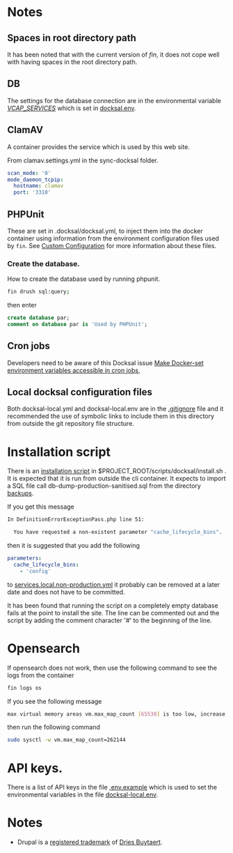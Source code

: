 # Notes

## Spaces in root directory path
It has been noted that with the current version of *fin*, it does not cope well
with having spaces in the root directory path.

## DB
The settings for the database connection are in the environmental variable
[_VCAP_SERVICES_](https://docs.cloudfoundry.org/devguide/deploy-apps/environment-variable.html)
which is set in [docksal.env](./docksal-local.env).

## ClamAV
A container provides the service which is used by this web site.

From clamav.settings.yml in the sync-docksal folder.

```yaml
scan_mode: '0'
mode_daemon_tcpip:
  hostname: clamav
  port: '3310'
```

## PHPUnit
These are set in .docksal/docksal.yml, to inject them into the docker container
using information from the environment configuration files used by ```fin```.
See [Custom Configuration](https://docs.docksal.io/stack/custom-configuration/)
for more information about these files.

### Create the database.
How to create the database used by running phpunit.

``` bash
fin drush sql:query;
```

then enter

``` sql
create database par;
comment on database par is 'Used by PHPUnit';
```

## Cron jobs
Developers need to be aware of this Docksal issue [Make Docker-set environment variables accessible in cron jobs](https://github.com/docksal/service-cli/issues/188),

## Local docksal configuration files
Both docksal-local.yml and docksal-local.env are in the [.gitignore](.gitignore)
file and it recommended the use of symbolic links to include them in this
directory from outside the git repository file structure.

# Installation script
There is an [installation script](../scripts/docksal/install.sh) in $PROJECT_ROOT/scripts/docksal/install.sh .
It is expected that it is run from outside the cli container.
It expects to import a SQL file call db-dump-production-sanitised.sql from the
directory [backups](../backups).

If you get this message
```bash
In DefinitionErrorExceptionPass.php line 51:

  You have requested a non-existent parameter "cache_lifecycle_bins".
```

then it is suggested that you add the following
```yaml
parameters:
  cache_lifecycle_bins:
    - 'config'
```
to [services.local.non-production.yml](../web/sites/default/services.local.non-production.yml)
it probably can be removed at a later date and does not have to be committed.

It has been found that running the script on a completely empty database fails
at the point to install the site. The line can be commented out and the script
by adding the comment character '#' to the beginning of the line.

# Opensearch

If opensearch does not work, then use the following command to see the logs from the container

```bash
fin logs os
```

If you see the following message

```bash
max virtual memory areas vm.max_map_count [65530] is too low, increase to at least [262144]
```

then run the following command

```bash
sudo sysctl -w vm.max_map_count=262144
```

# API keys.
There is a list of API keys in the file [.env.example](../.env.example) which is
used to set the environmental variables in the file [docksal-local.env](./docksal-local.env).

# Notes

- Drupal is a [registered trademark](https://drupal.com/trademark) of [Dries
  Buytaert](https://dri.es/).
